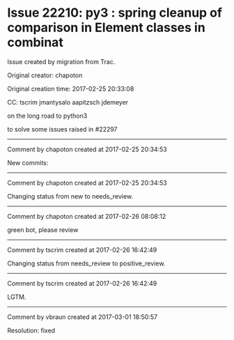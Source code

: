 # Issue 22210: py3 : spring cleanup of comparison in Element classes in combinat

Issue created by migration from Trac.

Original creator: chapoton

Original creation time: 2017-02-25 20:33:08

CC:  tscrim jmantysalo aapitzsch jdemeyer

on the long road to python3

to solve some issues raised in #22297


---

Comment by chapoton created at 2017-02-25 20:34:53

New commits:


---

Comment by chapoton created at 2017-02-25 20:34:53

Changing status from new to needs_review.


---

Comment by chapoton created at 2017-02-26 08:08:12

green bot, please review


---

Comment by tscrim created at 2017-02-26 16:42:49

Changing status from needs_review to positive_review.


---

Comment by tscrim created at 2017-02-26 16:42:49

LGTM.


---

Comment by vbraun created at 2017-03-01 18:50:57

Resolution: fixed
